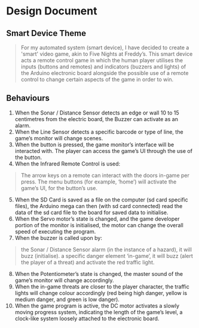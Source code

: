 # Design Document

## Smart Device Theme

> For my automated system (smart device), I have decided to create a 'smart' video game, akin to Five Nights at Freddy’s. This smart device acts a remote control game in which the human player utilises the inputs (buttons and remotes) and indicators (buzzers and lights) of the Arduino electronic board alongside the possible use of a remote control to change certain aspects of the game in order to win.


## Behaviours

1. When the Sonar / Distance Sensor detects an edge or wall 10 to 15 centimetres from the electric board, the Buzzer can activate as an alarm.
2. When the Line Sensor detects a specific barcode or type of line, the game’s monitor will change scenes.
3. When the button is pressed, the game monitor’s interface will be interacted with. The player can access the game’s UI through the use of the button.
4. When the Infrared Remote Control is used:
> The arrow keys on a remote can interact with the doors in-game per press.
> The menu buttons (for example, ‘home’) will activate the game’s UI, for the button’s use.
5. When the SD Card is saved as a file on the computer (sd card specific files), the Arduino mega can then (with sd card connected) read the data of the sd card file to the board for saved data to initialise.
6. When the Servo motor’s state is changed, and the game developer portion of the monitor is initialised, the motor can change the overall speed of executing the program.
7. When the buzzer is called upon by:
> the Sonar / Distance Sensor alarm (in the instance of a hazard), it will buzz (initialise).
> a specific danger element ‘in-game’, it will buzz (alert the player of a threat) and activate the red traffic light.
8. When the Potentiometer’s state is changed, the master sound of the game’s monitor will change accordingly.
9. When the in-game threats are closer to the player character, the traffic lights will change colour accordingly (red being high danger, yellow is medium danger, and green is low danger).
10. When the game program is active, the DC motor activates a slowly moving progress system, indicating the length of the game’s level, a clock-like system loosely attached to the electronic board.
